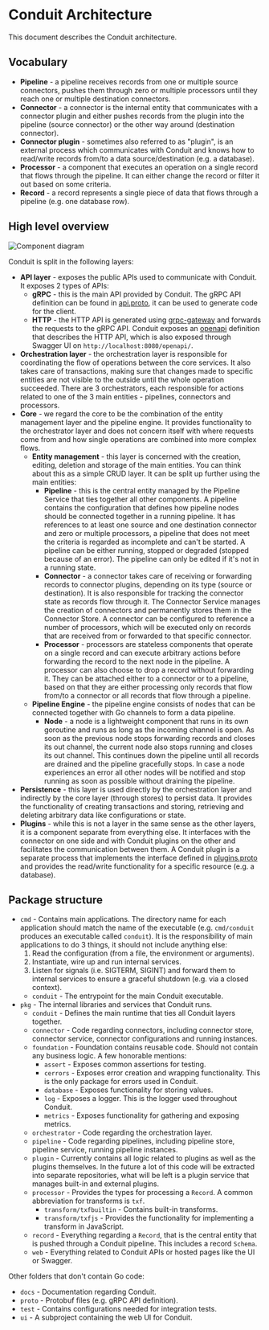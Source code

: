 # Conduit Architecture

This document describes the Conduit architecture.

## Vocabulary

- **Pipeline** - a pipeline receives records from one or multiple source connectors, pushes them through zero or
  multiple processors until they reach one or multiple destination connectors.
- **Connector** - a connector is the internal entity that communicates with a connector plugin and either pushes records
  from the plugin into the pipeline (source connector) or the other way around (destination connector).
- **Connector plugin** - sometimes also referred to as "plugin", is an external process which communicates with Conduit
  and knows how to read/write records from/to a data source/destination (e.g. a database).
- **Processor** - a component that executes an operation on a single record that flows through the pipeline. It can
  either change the record or filter it out based on some criteria.
- **Record** - a record represents a single piece of data that flows through a pipeline (e.g. one database row).

## High level overview

![Component diagram](data/component_diagram_full.svg)

Conduit is split in the following layers:
- **API layer** - exposes the public APIs used to communicate with Conduit. It exposes 2 types of APIs:
  - **gRPC** - this is the main API provided by Conduit. The gRPC API definition can be found in
    [api.proto](../proto/api/v1/api.proto), it can be used to generate code for the client.
  - **HTTP** - the HTTP API is generated using [grpc-gateway](https://github.com/grpc-ecosystem/grpc-gateway) and
    forwards the requests to the gRPC API. Conduit exposes an
    [openapi](../pkg/web/openapi/swagger-ui/api/v1/api.swagger.json) definition that describes the HTTP API, which is
    also exposed through Swagger UI on `http://localhost:8080/openapi/`.
- **Orchestration layer** - the orchestration layer is responsible for coordinating the flow of operations between the
  core services. It also takes care of transactions, making sure that changes made to specific entities are not visible
  to the outside until the whole operation succeeded. There are 3 orchestrators, each responsible for actions related
  to one of the 3 main entities - pipelines, connectors and processors.
- **Core** - we regard the core to be the combination of the entity management layer and the pipeline engine. It
  provides functionality to the orchestrator layer and does not concern itself with where requests come from and how
  single operations are combined into more complex flows.
  - **Entity management** - this layer is concerned with the creation, editing, deletion and storage of the main
    entities. You can think about this as a simple CRUD layer. It can be split up further using the main entities:
    - **Pipeline** - this is the central entity managed by the Pipeline Service that ties together all other components.
      A pipeline contains the configuration that defines how pipeline nodes should be connected together in a running
      pipeline. It has references to at least one source and one destination connector and zero or multiple processors,
      a pipeline that does not meet the criteria is regarded as incomplete and can't be started. A pipeline can be
      either running, stopped or degraded (stopped because of an error). The pipeline can only be edited if it's not in
      a running state.
    - **Connector** - a connector takes care of receiving or forwarding records to connector plugins, depending on its
      type (source or destination). It is also responsible for tracking the connector state as records flow through it.
      The Connector Service manages the creation of connectors and permanently stores them in the Connector Store. A
      connector can be configured to reference a number of processors, which will be executed only on records that are
      received from or forwarded to that specific connector.
    - **Processor** - processors are stateless components that operate on a single record and can execute arbitrary
      actions before forwarding the record to the next node in the pipeline. A processor can also choose to drop a
      record without forwarding it. They can be attached either to a connector or to a pipeline, based on that they are
      either processing only records that flow from/to a connector or all records that flow through a pipeline.
  - **Pipeline Engine** - the pipeline engine consists of nodes that can be connected together with Go channels to form
    a data pipeline.
    - **Node** - a node is a lightweight component that runs in its own goroutine and runs as long as the incoming channel
      is open. As soon as the previous node stops forwarding records and closes its out channel, the current node also
      stops running and closes its out channel. This continues down the pipeline until all records are drained and the
      pipeline gracefully stops. In case a node experiences an error all other nodes will be notified and stop running
      as soon as possible without draining the pipeline.
- **Persistence** - this layer is used directly by the orchestration layer and indirectly by the core layer (through
  stores) to persist data. It provides the functionality of creating transactions and storing, retrieving and deleting
  arbitrary data like configurations or state.
- **Plugins** - while this is not a layer in the same sense as the other layers, it is a component separate from
  everything else. It interfaces with the connector on one side and with Conduit plugins on the other and facilitates
  the communication between them. A Conduit plugin is a separate process that implements the interface defined in
  [plugins.proto](https://github.com/ConduitIO/conduit/blob/main/pkg/plugins/proto/plugins.proto) and provides the
  read/write functionality for a specific resource (e.g. a database).

## Package structure

- `cmd` - Contains main applications. The directory name for each application should match the name of the executable
  (e.g. `cmd/conduit` produces an executable called `conduit`). It is the responsibility of main applications to do 3
  things, it should not include anything else:
  1. Read the configuration (from a file, the environment or arguments).
  2. Instantiate, wire up and run internal services.
  3. Listen for signals (i.e. SIGTERM, SIGINT) and forward them to internal services to ensure a graceful shutdown
     (e.g. via a closed context).
  - `conduit` - The entrypoint for the main Conduit executable.
- `pkg` - The internal libraries and services that Conduit runs.
  - `conduit` - Defines the main runtime that ties all Conduit layers together.
  - `connector` - Code regarding connectors, including connector store, connector service, connector configurations
    and running instances.
  - `foundation` - Foundation contains reusable code. Should not contain any business logic. A few honorable mentions:
    - `assert` - Exposes common assertions for testing.
    - `cerrors` - Exposes error creation and wrapping functionality. This is the only package for errors used in Conduit.
    - `database` - Exposes functionality for storing values.
    - `log` - Exposes a logger. This is the logger used throughout Conduit.
    - `metrics` - Exposes functionality for gathering and exposing metrics.
  - `orchestrator` - Code regarding the orchestration layer.
  - `pipeline` - Code regarding pipelines, including pipeline store, pipeline service, running pipeline instances.
  - `plugin` - Currently contains all logic related to plugins as well as the plugins themselves. In the future a lot of
    this code will be extracted into separate repositories, what will be left is a plugin service that manages built-in
    and external plugins.
  - `processor` - Provides the types for processing a `Record`. A common abbreviation for transforms is `txf`.
    - `transform/txfbuiltin` - Contains built-in transforms.
    - `transform/txfjs` - Provides the functionality for implementing a transform in JavaScript.
  - `record` - Everything regarding a `Record`, that is the central entity that is pushed through a Conduit pipeline.
    This includes a record `Schema`.
  - `web` - Everything related to Conduit APIs or hosted pages like the UI or Swagger.

Other folders that don't contain Go code:

- `docs` - Documentation regarding Conduit.
- `proto` - Protobuf files (e.g. gRPC API definition).
- `test` - Contains configurations needed for integration tests.
- `ui` - A subproject containing the web UI for Conduit.
